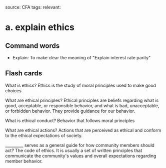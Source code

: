 source: CFA
tags: 
relevant: 

# a. explain ethics

## Command words

- Explain: To make clear the meaning of "Explain interest rate parity"

## Flash cards

What is ethics? 
Ethics is the study of moral principles used to make good choices

What are ethical principles?
Ethical principles are beliefs regarding what is good, acceptable, or responsible behavior, and what is bad, unacceptable, or forbidden behavior. They provide guidance for our behavior.

What is ethical conduct?
Behavior that follows moral principles

What are ethical actions?
Actions that are perceived as ethical and conform to the ethical expectations of society.

_________ serves as a general guide for how community members should act?
The code of ethics. It is usually a set of written principles that communicate the community's values and overall expectations regarding member behavior.

